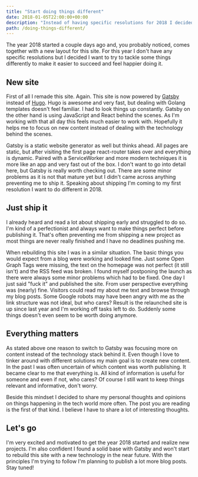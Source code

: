 ```yaml
---
title: "Start doing things different"
date: 2018-01-05T22:00:00+00:00
description: "Instead of having specific resolutions for 2018 I decided I want to try to tackle some things differently to make it easier to succeed and feel happier doing it. This is about what I'm going to change."
path: /doing-things-different/
---
```


The year 2018 started a couple days ago and, you probably noticed, comes together with a new layout for this site. For this year I don't have any specific resolutions but I decided I want to try to tackle some things differently to make it easier to succeed and feel happier doing it.

## New site

First of all I remade this site. Again. This site is now powered by [Gatsby](https://www.gatsbyjs.org/) instead of [Hugo](https://gohugo.io). Hugo is awesome and very fast, but dealing with Golang templates doesn't feel familiar. I had to look things up constantly. Gatsby on the other hand is using JavaScript and React behind the scenes. As I'm working with that all day this feels much easier to work with. Hopefully it helps me to focus on new content instead of dealing with the technology behind the scenes.

Gatsby is a static website generator as well but thinks ahead. All pages are static, but after visiting the first page react-router takes over and everything is dynamic. Paired with a ServiceWorker and more modern techniques it is more like an app and very fast out of the box. I don't want to go into detail here, but Gatsby is really worth checking out. There are some minor problems as it is not that mature yet but I didn't came across anything preventing me to ship it. Speaking about shipping I'm coming to my first resolution I want to do different in 2018.

## Just ship it

I already heard and read a lot about shipping early and struggled to do so. I'm kind of a perfectionist and always want to make things perfect before publishing it. That's often preventing me from shipping a new project as most things are never really finished and I have no deadlines pushing me.

When rebuilding this site I was in a similar situation. The basic things you would expect from a blog were working and looked fine. Just some Open Graph Tags were missing, the text on the homepage was not perfect (it still isn't) and the RSS feed was broken. I found myself postponing the launch as there were always some minor problems which had to be fixed. One day I just said "fuck it" and published the site. From user perspective everything was (nearly) fine. Visitors could read my about me text and browse through my blog posts. Some Google robots may have been angry with me as the link structure was not ideal, but who cares? Result is the relaunched site is up since last year and I'm working off tasks left to do. Suddenly some things doesn't even seem to be worth doing anymore.

## Everything matters

As stated above one reason to switch to Gatsby was focusing more on content instead of the technology stack behind it. Even though I love to tinker around with different solutions my main goal is to create new content. In the past I was often uncertain of which content was worth publishing. It became clear to me that everything is. All kind of information is useful for someone and even if not, who cares? Of course I still want to keep things relevant and informative, don't worry.

Beside this mindset I decided to share my personal thoughts and opinions on things happening in the tech world more often. The post you are reading is the first of that kind. I believe I have to share a lot of interesting thoughts.

## Let's go

I'm very excited and motivated to get the year 2018 started and realize new projects. I'm also confident I found a solid base with Gatsby and won't start to rebuild this site with a new technology in the near future. With the principles I'm trying to follow I'm planning to publish a lot more blog posts. Stay tuned!
